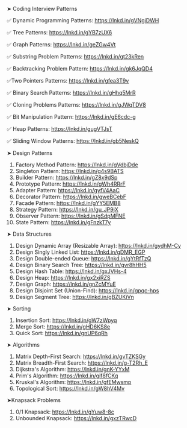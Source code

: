 ➤ Coding Interview Patterns

✅ Dynamic Programming Patterns: https://lnkd.in/gVNgiDWH

✅ Tree Patterns: https://lnkd.in/gYB7zUX6

✅ Graph Patterns: https://lnkd.in/geZGw4Vt

✅ Substring Problem Patterns: https://lnkd.in/gt23kRen

✅ Backtracking Problem Pattern: https://lnkd.in/gk6JqQD4

✅Two Pointers Patterns: https://lnkd.in/gfea3T9v

✅ Binary Search Patterns: https://lnkd.in/gHhq5MrR

✅ Cloning Problems Patterns: https://lnkd.in/gJWqTDV8

✅ Bit Manipulation Pattern: https://lnkd.in/gE6cdc-g

✅ Heap Patterns: https://lnkd.in/gugVTJsT

✅ Sliding Window Patterns: https://lnkd.in/gb5NeskQ

➤ Design Patterns

1. Factory Method Pattern: https://lnkd.in/gVdbjDde
2. Singleton Pattern: https://lnkd.in/g4s9BATS
3. Builder Pattern: https://lnkd.in/gZ8x9dSp
4. Prototype Pattern: https://lnkd.in/gWh4RRrF
5. Adapter Pattern: https://lnkd.in/gyfV4AaC
6. Decorator Pattern: https://lnkd.in/gweBCebF
7. Facade Pattern: https://lnkd.in/gYY5EMB8
8. Strategy Pattern: https://lnkd.in/gu_JP9jX
9. Observer Pattern: https://lnkd.in/gSdpMFNE
10. State Pattern: https://lnkd.in/gFnzkT7y

➤ Data Structures

1. Design Dynamic Array (Resizable Array): https://lnkd.in/gydhM-Cy
2. Design Singly Linked List: https://lnkd.in/gDMR_EGP
3. Design Double-ended Queue: https://lnkd.in/gYtRfTzQ
4. Design Binary Search Tree: https://lnkd.in/gvr8hHH5
5. Design Hash Table: https://lnkd.in/gxJVHs-4
6. Design Heap: https://lnkd.in/gx2xiRZS
7. Design Graph: https://lnkd.in/gnZcMYuE
8. Design Disjoint Set (Union-Find): https://lnkd.in/gpqc-hps
9. Design Segment Tree: https://lnkd.in/gBZUKiVn

➤ Sorting

1. Insertion Sort: https://lnkd.in/gW7zWpyq
2. Merge Sort: https://lnkd.in/gHD6KS8e
3. Quick Sort: https://lnkd.in/gnUP6qRh

➤ Algorithms

1. Matrix Depth-First Search: https://lnkd.in/gvTZKSGy
2. Matrix Breadth-First Search: https://lnkd.in/g-T2Rh_E
3. Dijkstra's Algorithm: https://lnkd.in/gnK-YYxM
4. Prim's Algorithm: https://lnkd.in/gif8fCKq
5. Kruskal's Algorithm: https://lnkd.in/gfEMwsmp
6. Topological Sort: https://lnkd.in/gW8hV4Mv

➤Knapsack Problems

1. 0/1 Knapsack: https://lnkd.in/gYuw8-8c
2. Unbounded Knapsack: https://lnkd.in/gxzTRwcD

